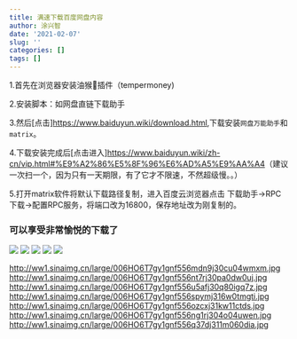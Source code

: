 ```yaml
---
title: 满速下载百度网盘内容
author: 涂兴智
date: '2021-02-07'
slug: ''
categories: []
tags: []
---
```

1.首先在浏览器安装油猴🐒插件（tempermoney)

2.安装脚本：如网盘直链下载助手

3.然后[点击]<https://www.baiduyun.wiki/download.html>,下载安装`网盘万能助手`和`matrix`。

4.下载安装完成后[点击进入]<https://www.baiduyun.wiki/zh-cn/vip.html#%E9%A2%86%E5%8F%96%E6%AD%A5%E9%AA%A4>（建议一次扫一个，因为只有一天期限，有了它才不限速，不然超级慢。。）

5.打开matrix软件将默认下载路径复制，进入百度云浏览器点击 下载助手->RPC下载->配置RPC服务，将端口改为16800，保存地址改为刚复制的。

### 可以享受非常愉悦的下载了
![](/2021-02-07-/index_files/1.png)
![](/2021-02-07-/index_files/2.png)
![](/2021-02-07-/index_files/4.png)
![](/2021-02-07-/index_files/6.png)
![](/2021-02-07-/index_files/7.png)

http://ww1.sinaimg.cn/large/006HO6T7gy1gnf556mdn9j30cu04wmxm.jpg
http://ww1.sinaimg.cn/large/006HO6T7gy1gnf556nt7rj30pa0dw0uj.jpg
http://ww1.sinaimg.cn/large/006HO6T7gy1gnf556u5afj30q80igq7z.jpg
http://ww1.sinaimg.cn/large/006HO6T7gy1gnf556spymj316w0tmgti.jpg
http://ww1.sinaimg.cn/large/006HO6T7gy1gnf556ozcxj31kw11ctds.jpg
http://ww1.sinaimg.cn/large/006HO6T7gy1gnf556ng1rj304o04uwen.jpg
http://ww1.sinaimg.cn/large/006HO6T7gy1gnf556q37dj311m060dia.jpg